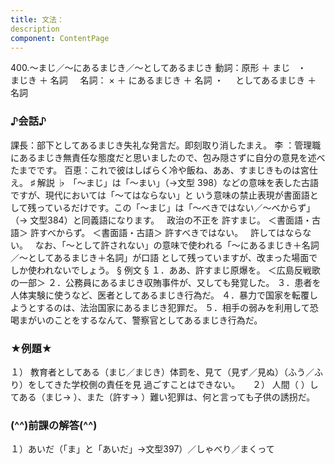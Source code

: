 ```yaml
---
title: 文法：
description
component: ContentPage
---
```



400.～まじ／～にあるまじき／～としてあるまじき
動詞：原形 ＋ まじ   ・
    まじき ＋ 名詞    
名詞： × ＋ にあるまじき ＋ 名詞 ・
    としてあるまじき ＋ 名詞
### ♪会話♪
課長：部下としてあるまじき失礼な発言だ。即刻取り消したまえ。
李 ：管理職にあるまじき無責任な態度だと思いましたので、包み隠さずに自分の意見を述べたまでです。 百恵：これで彼はしばらく冷や飯ね、ああ、すまじきものは宮仕え。
♯ 解説 ♭
「～まじ」は「～まい」（→文型 398）などの意味を表した古語ですが、現代においては「～てはならない」と いう意味の禁止表現が書面語として残っているだけです。この「～まじ」は「～べきではない／～べからず」（→
文型384）と同義語になります。  
政治の不正を 許すまじ。 ＜書面語・古語＞
許すべからず。 ＜書面語・古語＞
許すべきではない。  
許してはならない。  
なお、「～として許されない」の意味で使われる「～にあるまじき＋名詞／～としてあるまじき＋名詞」が口語 として残っていますが、改まった場面でしか使われないでしょう。
§ 例文 §
１．ああ、許すまじ原爆を。 ＜広島反戦歌の一部＞
２．公務員にあるまじき収賄事件が、又しても発覚した。
３．患者を人体実験に使うなど、医者としてあるまじき行為だ。
４．暴力で国家を転覆しようとするのは、法治国家にあるまじき犯罪だ。
５．相手の弱みを利用して恐喝まがいのことをするなんて、警察官としてあるまじき行為だ。
### ★例題★
１） 教育者としてある（まじ／まじき）体罰を、見て（見ず／見ぬ）（ふう／ふり）をしてきた学校側の責任を見
過ごすことはできない。    
２） 人間（ ）してある（まじ→ ）、また（許す→ ）難い犯罪は、何と言っても子供の誘拐だ。
### (^^)前課の解答(^^)
１）あいだ（「ま」と「あいだ」→文型397）／しゃべり／まくって
